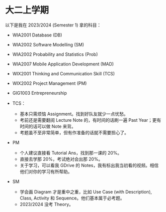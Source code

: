 # 大二上学期

以下是我在 2023/2024 (Semester 1) 拿的科目：

- WIA2001 Database (DB)
- WIA2002 Software Modelling (SM)
- WIA2002 Probability and Statistics (Prob)
- WIA2007 Mobile Application Development (MAD)
- WIX2001 Thinking and Communication Skill (TCS)
- WIX2002 Project Management (PM)
- GIG1003 Entrepreneurship

- TCS：
  - 基本只需烦恼 Assignment。找到好队友就少一点忧愁。
  - 考前还是需要翻阅 Lecture Note 的，有时间的话刷一遍 Past Year；更有时间的话可以做 Note 来背。
  - 考题虽不至非常简单，但有作准备的话就不需要担心了。
- PM
  - 个人建议直接看 Tutorial Ans，找到那一课的 20%。
  - 直接去学那 20%，考试绝对会出那 20%。
  - 关于学习，可以看我 GDrive 的 Notes，我有标出我当初看的视频。相信他们对你的学习有所帮助。
- SM
  - 学会画 Diagram 才是重中之重，比如 Use Case (with Description), Class, Activity 和 Sequence。他们基本属于必考题。
  - 2023/2024 没考 Theory。
